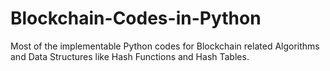 # Blockchain-Codes-in-Python
Most of the implementable Python codes for Blockchain related Algorithms and Data Structures like Hash Functions and Hash Tables.
